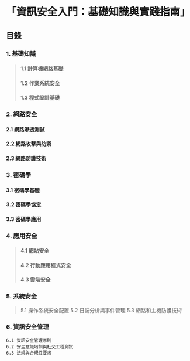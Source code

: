 # 「資訊安全入門：基礎知識與實踐指南」

## 目錄

### 1. 基礎知識
   > #### 1.1 計算機網路基礎
   > #### 1.2 作業系統安全
   > #### 1.3 程式設計基礎

### 2. 網路安全
   #### 2.1 網路滲透測試
   #### 2.2 網路攻擊與防禦
   #### 2.3 網路防護技術

### 3. 密碼學
   #### 3.1 密碼學基礎
   #### 3.2 密碼學協定
   #### 3.3 密碼學應用

### 4. 應用安全
   > #### 4.1 網站安全
   > #### 4.2 行動應用程式安全
   > #### 4.3 雲端安全

### 5. 系統安全
   > 5.1 操作系統安全配置
   > 5.2 日誌分析與事件管理
   > 5.3 網路和主機防護技術

### 6. 資訊安全管理
    6.1 資訊安全管理原則
    6.2 安全意識培訓與社交工程測試
    6.3 法規與合規性要求